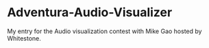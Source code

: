 # Adventura-Audio-Visualizer
My entry for the Audio visualization contest with Mike Gao hosted by Whitestone.
